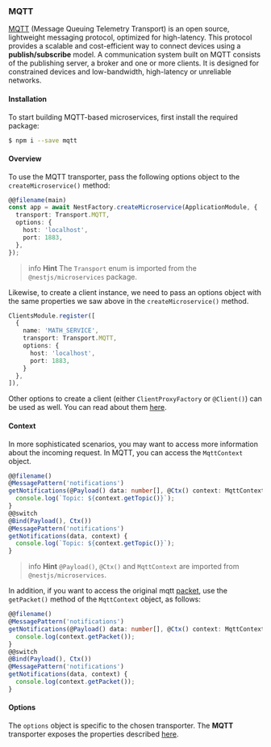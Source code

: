### MQTT

[MQTT](http://mqtt.org/) (Message Queuing Telemetry Transport) is an open source, lightweight messaging protocol, optimized for high-latency. This protocol provides a scalable and cost-efficient way to connect devices using a **publish/subscribe** model. A communication system built on MQTT consists of the publishing server, a broker and one or more clients. It is designed for constrained devices and low-bandwidth, high-latency or unreliable networks.

#### Installation

To start building MQTT-based microservices, first install the required package:

```bash
$ npm i --save mqtt
```

#### Overview

To use the MQTT transporter, pass the following options object to the `createMicroservice()` method:

```typescript
@@filename(main)
const app = await NestFactory.createMicroservice(ApplicationModule, {
  transport: Transport.MQTT,
  options: {
    host: 'localhost',
    port: 1883,
  },
});
```

> info **Hint** The `Transport` enum is imported from the `@nestjs/microservices` package.

Likewise, to create a client instance, we need to pass an options object with the same properties we saw above in the `createMicroservice()` method.

```typescript
ClientsModule.register([
  {
    name: 'MATH_SERVICE',
    transport: Transport.MQTT,
    options: {
      host: 'localhost',
      port: 1883,
    }
  },
]),
```

Other options to create a client (either `ClientProxyFactory` or `@Client()`) can be used as well. You can read about them [here](https://docs.nestjs.com/microservices/basics#client).

#### Context

In more sophisticated scenarios, you may want to access more information about the incoming request. In MQTT, you can access the `MqttContext` object.

```typescript
@@filename()
@MessagePattern('notifications')
getNotifications(@Payload() data: number[], @Ctx() context: MqttContext) {
  console.log(`Topic: ${context.getTopic()}`);
}
@@switch
@Bind(Payload(), Ctx())
@MessagePattern('notifications')
getNotifications(data, context) {
  console.log(`Topic: ${context.getTopic()}`);
}
```

> info **Hint** `@Payload()`, `@Ctx()` and `MqttContext` are imported from `@nestjs/microservices`.

In addition, if you want to access the original mqtt [packet](https://github.com/mqttjs/mqtt-packet), use the `getPacket()` method of the `MqttContext` object, as follows:

```typescript
@@filename()
@MessagePattern('notifications')
getNotifications(@Payload() data: number[], @Ctx() context: MqttContext) {
  console.log(context.getPacket());
}
@@switch
@Bind(Payload(), Ctx())
@MessagePattern('notifications')
getNotifications(data, context) {
  console.log(context.getPacket());
}
```

#### Options

The `options` object is specific to the chosen transporter. The <strong>MQTT</strong> transporter exposes the properties described [here](https://github.com/mqttjs/MQTT.js/#mqttclientstreambuilder-options).

